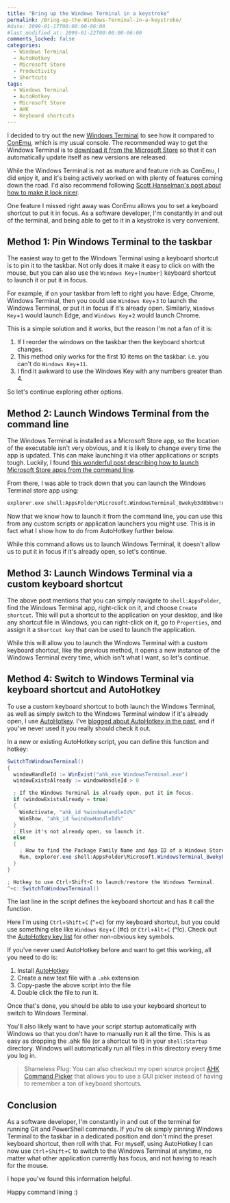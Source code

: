 ```yaml
---
title: "Bring up the Windows Terminal in a keystroke"
permalink: /Bring-up-the-Windows-Terminal-in-a-keystroke/
#date: 2099-01-17T00:00:00-06:00
#last_modified_at: 2099-01-22T00:00:00-06:00
comments_locked: false
categories:
  - Windows Terminal
  - AutoHotkey
  - Microsoft Store
  - Productivity
  - Shortcuts
tags:
  - Windows Terminal
  - AutoHotkey
  - Microsoft Store
  - AHK
  - Keyboard shortcuts
---
```


I decided to try out the new [Windows Terminal](https://github.com/microsoft/terminal) to see how it compared to [ConEmu](https://conemu.github.io), which is my usual console.
The recommended way to get the Windows Terminal is to [download it from the Microsoft Store](https://www.microsoft.com/en-us/p/windows-terminal/9n0dx20hk701) so that it can automatically update itself as new versions are released.

While the Windows Terminal is not as mature and feature rich as ConEmu, I did enjoy it, and it's being actively worked on with plenty of features coming down the road.
I'd also recommend following [Scott Hanselman's post about how to make it look nicer](https://www.hanselman.com/blog/HowToMakeAPrettyPromptInWindowsTerminalWithPowerlineNerdFontsCascadiaCodeWSLAndOhmyposh.aspx).

One feature I missed right away was ConEmu allows you to set a keyboard shortcut to put it in focus.
As a software developer, I'm constantly in and out of the terminal, and being able to get to it in a keystroke is very convenient.

## Method 1: Pin Windows Terminal to the taskbar

The easiest way to get to the Windows Terminal using a keyboard shortcut is to pin it to the taskbar.
Not only does it make it easy to click on with the mouse, but you can also use the `Windows Key`+`[number]` keyboard shortcut to launch it or put it in focus.

For example, if on your taskbar from left to right you have: Edge, Chrome, Windows Terminal, then you could use `Windows Key`+`3` to launch the Windows Terminal, or put it in focus if it's already open.
Similarly, `Windows Key`+`1` would launch Edge, and `Windows Key`+`2` would launch Chrome.

This is a simple solution and it works, but the reason I'm not a fan of it is:

1. If I reorder the windows on the taskbar then the keyboard shortcut changes.
1. This method only works for the first 10 items on the taskbar. i.e. you can't do `Windows Key`+`11`.
1. I find it awkward to use the Windows Key with any numbers greater than 4.

So let's continue exploring other options.

## Method 2: Launch Windows Terminal from the command line

The Windows Terminal is installed as a Microsoft Store app, so the location of the executable isn't very obvious, and it is likely to change every time the app is updated.
This can make launching it via other applications or scripts tough.
Luckily, I found [this wonderful post describing how to launch Microsoft Store apps from the command line](https://answers.microsoft.com/en-us/windows/forum/windows_10-windows_store/starting-windows-10-store-app-from-the-command/836354c5-b5af-4d6c-b414-80e40ed14675).

From there, I was able to track down that you can launch the Windows Terminal store app using:

```cmd
explorer.exe shell:AppsFolder\Microsoft.WindowsTerminal_8wekyb3d8bbwe!App
```

Now that we know how to launch it from the command line, you can use this from any custom scripts or application launchers you might use.
This is in fact what I show how to do from AutoHotkey further below.

While this command allows us to launch Windows Terminal, it doesn't allow us to put it in focus if it's already open, so let's continue.

## Method 3: Launch Windows Terminal via a custom keyboard shortcut

The above post mentions that you can simply navigate to `shell:AppsFolder`, find the Windows Terminal app, right-click on it, and choose `Create shortcut`.
This will put a shortcut to the application on your desktop, and like any shortcut file in Windows, you can right-click on it, go to `Properties`, and assign it a `Shortcut key` that can be used to launch the application.

While this will allow you to launch the Windows Terminal with a custom keyboard shortcut, like the previous method, it opens a new instance of the Windows Terminal every time, which isn't what I want, so let's continue.

## Method 4: Switch to Windows Terminal via keyboard shortcut and AutoHotkey

To use a custom keyboard shortcut to both launch the Windows Terminal, as well as simply switch to the Windows Terminal window if it's already open, I use [AutoHotkey](https://www.autohotkey.com).
I've [blogged about AutoHotkey in the past](https://blog.danskingdom.com/categories/#autohotkey), and if you've never used it you really should check it out.

In a new or existing AutoHotkey script, you can define this function and hotkey:

```csharp
SwitchToWindowsTerminal()
{
  windowHandleId := WinExist("ahk_exe WindowsTerminal.exe")
  windowExistsAlready := windowHandleId > 0

  ; If the Windows Terminal is already open, put it in focus.
  if (windowExistsAlready = true)
  {
    WinActivate, "ahk_id %windowHandleId%"
    WinShow, "ahk_id %windowHandleId%"
  }
  ; Else it's not already open, so launch it.
  else
  {
    ; How to find the Package Family Name and App ID of a Windows Store app to launch it from the command line: https://answers.microsoft.com/en-us/windows/forum/windows_10-windows_store/starting-windows-10-store-app-from-the-command/836354c5-b5af-4d6c-b414-80e40ed14675
    Run, explorer.exe shell:AppsFolder\Microsoft.WindowsTerminal_8wekyb3d8bbwe!App
  }
}

; Hotkey to use Ctrl+Shift+C to launch/restore the Windows Terminal.
^+c::SwitchToWindowsTerminal()
```

The last line in the script defines the keyboard shortcut and has it call the function.

Here I'm using `Ctrl`+`Shift`+`C` (^+c) for my keyboard shortcut, but you could use something else like `Windows Key`+`C` (#c) or `Ctrl`+`Alt`+`C` (^!c).
Check out the [AutoHotkey key list](https://www.autohotkey.com/docs/KeyList.htm) for other non-obvious key symbols.

If you've never used AutoHotkey before and want to get this working, all you need to do is:

1. Install [AutoHotkey](https://www.autohotkey.com)
1. Create a new text file with a `.ahk` extension
1. Copy-paste the above script into the file
1. Double click the file to run it.

Once that's done, you should be able to use your keyboard shortcut to switch to Windows Terminal.

You'll also likely want to have your script startup automatically with Windows so that you don't have to manually run it all the time.
This is as easy as dropping the .ahk file (or a shortcut to it) in your `shell:Startup` directory.
Windows will automatically run all files in this directory every time you log in.

> Shameless Plug: You can also checkout my open source project [AHK Command Picker](https://github.com/deadlydog/AHKCommandPicker) that allows you to use a GUI picker instead of having to remember a ton of keyboard shortcuts.

## Conclusion

As a software developer, I'm constantly in and out of the terminal for running Git and PowerShell commands.
If you're ok simply pinning Windows Terminal to the taskbar in a dedicated position and don't mind the preset keyboard shortcut, then roll with that.
For myself, using AutoHotkey I can now use `Ctrl`+`Shift`+`C` to switch to the Windows Terminal at anytime, no matter what other application currently has focus, and not having to reach for the mouse.

I hope you've found this information helpful.

Happy command lining :)
